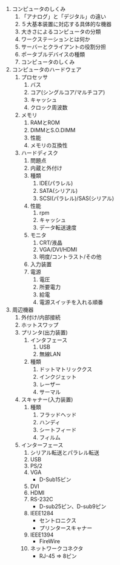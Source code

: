 1. コンピュータのしくみ
	1. 「アナログ」と「デジタル」の違い
	1. ５大基本装置に対応する具体的な機器
	1. 大きさによるコンピュータの分類
	1. ワークステーションとは何か
	1. サーバーとクライアントの役割分担
	1. ポータブルデバイスの種類
	1. コンピュータのしくみ
1. コンピュータのハードウェア
	1. プロセッサ
		1. バス
		1. コア(シングルコア/マルチコア)
		1. キャッシュ
		1. クロック周波数
	1. メモリ
		1. RAMとROM
		1. DIMMとS.O.DIMM
		1. 性能
		1. メモリの互換性
	1. ハードディスク
		1. 問題点
		1. 内蔵と外付け
		1. 種類
			1. IDE(パラレル)
			1. SATA(シリアル)
			1. SCSI(パラレル)/SAS(シリアル)
		1. 性能
			1. rpm
			1. キャッシュ
			1. データ転送速度
		1. モニタ
			1. CRT/液晶
			1. VGA/DVI/HDMI
			1. 明度/コントラスト/その他
		1. 入力装置
		1. 電源
			1. 電圧
			1. 所要電力
			1. 給電
			1. 電源スイッチを入れる順番
1. 周辺機器
	1. 外付け/内部接続
	1. ホットスワップ
	1. プリンタ(出力装置)
		1. インタフェース
			1. USB
			1. 無線LAN
		1. 種類
			1. ドットマトリッククス
			1. インクジェット
			1. レーザー
			1. サーマル
	1. スキャナー(入力装置)
		1. 種類
			1. フラッドヘッド
			1. ハンディ
			1. シートフィード
			1. フィルム
	1. インターフェース
		1. シリアル転送とパラレル転送
		1. USB
		1. PS/2
		1. VGA
			- D-Sub15ピン
		1. DVI
		1. HDMI
		1. RS-232C
			- D-sub25ピン、D-sub9ピン
		1. IEEE1284
			- セントロニクス
			- プリンタースキャナー
		1. IEEE1394
			- FireWire
		1. ネットワークコネクタ
			- RJ-45 => 8ピン
